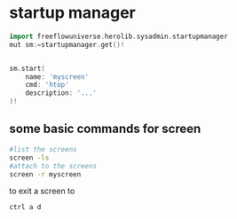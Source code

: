# startup manager

```go
import freeflowuniverse.herolib.sysadmin.startupmanager
mut sm:=startupmanager.get()!


sm.start(
    name: 'myscreen'
    cmd: 'htop'
    description: '...'
)!

```

## some basic commands for screen

```bash
#list the screens
screen -ls
#attach to the screens
screen -r myscreen
```

to exit a screen to

```
ctrl a d
```
